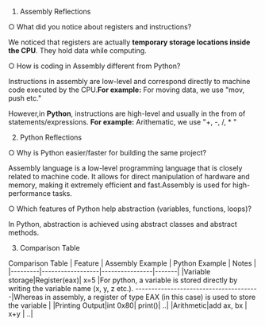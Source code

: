 1. Assembly Reflections

○ What did you notice about registers and instructions?

We noticed that registers are actually **temporary storage locations inside the CPU**. They hold data while computing.

○ How is coding in Assembly different from Python?

Instructions in assembly are low-level and correspond directly to machine code executed by the CPU.**For example:**
For moving data, we use "mov, push etc."

However,in **Python**, instructions are high-level and usually in the from of statements/expressions. **For example:**
Arithematic, we use "+, -, /, * "


2. Python Reflections
 
○ Why is Python easier/faster for building the same project?

Assembly language is a low-level programming language that is closely related to machine code. It allows for direct manipulation of hardware and memory, making it extremely efficient and fast.Assembly is used for high-performance tasks.

○ Which features of Python help abstraction (variables, functions, loops)?

In Python, abstraction is achieved using abstract classes and abstract methods.

3. Comparison Table

 Comparison Table
  | Feature | Assembly Example | Python Example | Notes |
  |---------|------------------|----------------|-------|
  |Variable storage|Register(eax)| x=5 |For python, a variable is stored directly by writing the variable name (x, y, z etc.).
---------------------------------------|Whereas in assembly, a register of type EAX (in this case) is used to store the variable
|
  |Printing Output|int 0x80| print()| ..|
  |Arithmetic|add ax, bx | x+y | ..|
  
